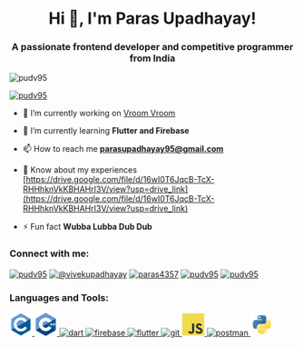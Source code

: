 <h1 align="center">Hi 👋, I'm Paras Upadhayay!</h1>
<h3 align="center">A passionate frontend developer and competitive programmer from India</h3>

<p align="left"> <img src="https://komarev.com/ghpvc/?username=pudv95&label=Profile%20views&color=0e75b6&style=flat" alt="pudv95" /> </p>

<p align="left"> <a href="https://github.com/ryo-ma/github-profile-trophy"><img src="https://github-profile-trophy.vercel.app/?username=pudv95" alt="pudv95" /></a> </p>

- 🔭 I’m currently working on [Vroom Vroom](https://github.com/Pudv95/vroom_vroom)

- 🌱 I’m currently learning **Flutter and Firebase**

- 📫 How to reach me **parasupadhayay95@gmail.com**

- 📄 Know about my experiences [https://drive.google.com/file/d/16wI0T6JqcB-TcX-RHHhknVkKBHAHrI3V/view?usp=drive_link](https://drive.google.com/file/d/16wI0T6JqcB-TcX-RHHhknVkKBHAHrI3V/view?usp=drive_link)

- ⚡ Fun fact **Wubba Lubba Dub Dub**

<h3 align="left">Connect with me:</h3>
<p align="left">
<a href="https://linkedin.com/in/pudv95" target="blank"><img align="center" src="https://raw.githubusercontent.com/rahuldkjain/github-profile-readme-generator/master/src/images/icons/Social/linked-in-alt.svg" alt="pudv95" height="30" width="40" /></a>
<a href="https://medium.com/@vivekupadhayay" target="blank"><img align="center" src="https://raw.githubusercontent.com/rahuldkjain/github-profile-readme-generator/master/src/images/icons/Social/medium.svg" alt="@vivekupadhayay" height="30" width="40" /></a>
<a href="https://www.codechef.com/users/paras4357" target="blank"><img align="center" src="https://cdn.jsdelivr.net/npm/simple-icons@3.1.0/icons/codechef.svg" alt="paras4357" height="30" width="40" /></a>
<a href="https://codeforces.com/profile/pudv95" target="blank"><img align="center" src="https://raw.githubusercontent.com/rahuldkjain/github-profile-readme-generator/master/src/images/icons/Social/codeforces.svg" alt="pudv95" height="30" width="40" /></a>
<a href="https://www.leetcode.com/pudv95" target="blank"><img align="center" src="https://raw.githubusercontent.com/rahuldkjain/github-profile-readme-generator/master/src/images/icons/Social/leet-code.svg" alt="pudv95" height="30" width="40" /></a>
</p>

<h3 align="left">Languages and Tools:</h3>
<p align="left"> <a href="https://www.cprogramming.com/" target="_blank" rel="noreferrer"> <img src="https://raw.githubusercontent.com/devicons/devicon/master/icons/c/c-original.svg" alt="c" width="40" height="40"/> </a> <a href="https://www.w3schools.com/cpp/" target="_blank" rel="noreferrer"> <img src="https://raw.githubusercontent.com/devicons/devicon/master/icons/cplusplus/cplusplus-original.svg" alt="cplusplus" width="40" height="40"/> </a> <a href="https://dart.dev" target="_blank" rel="noreferrer"> <img src="https://www.vectorlogo.zone/logos/dartlang/dartlang-icon.svg" alt="dart" width="40" height="40"/> </a> <a href="https://firebase.google.com/" target="_blank" rel="noreferrer"> <img src="https://www.vectorlogo.zone/logos/firebase/firebase-icon.svg" alt="firebase" width="40" height="40"/> </a> <a href="https://flutter.dev" target="_blank" rel="noreferrer"> <img src="https://www.vectorlogo.zone/logos/flutterio/flutterio-icon.svg" alt="flutter" width="40" height="40"/> </a> <a href="https://git-scm.com/" target="_blank" rel="noreferrer"> <img src="https://www.vectorlogo.zone/logos/git-scm/git-scm-icon.svg" alt="git" width="40" height="40"/> </a> <a href="https://developer.mozilla.org/en-US/docs/Web/JavaScript" target="_blank" rel="noreferrer"> <img src="https://raw.githubusercontent.com/devicons/devicon/master/icons/javascript/javascript-original.svg" alt="javascript" width="40" height="40"/> </a> <a href="https://postman.com" target="_blank" rel="noreferrer"> <img src="https://www.vectorlogo.zone/logos/getpostman/getpostman-icon.svg" alt="postman" width="40" height="40"/> </a> <a href="https://www.python.org" target="_blank" rel="noreferrer"> <img src="https://raw.githubusercontent.com/devicons/devicon/master/icons/python/python-original.svg" alt="python" width="40" height="40"/> </a> </p>
